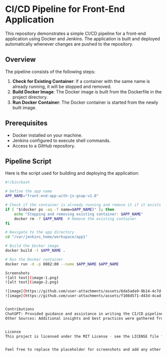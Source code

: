 # CI/CD Pipeline for Front-End Application

This repository demonstrates a simple CI/CD pipeline for a front-end application using Docker and Jenkins. The application is built and deployed automatically whenever changes are pushed to the repository.

## Overview

The pipeline consists of the following steps:

1. **Check for Existing Container**: If a container with the same name is already running, it will be stopped and removed.
2. **Build Docker Image**: The Docker image is built from the Dockerfile in the project directory.
3. **Run Docker Container**: The Docker container is started from the newly built image.

## Prerequisites

- Docker installed on your machine.
- Jenkins configured to execute shell commands.
- Access to a GitHub repository.

## Pipeline Script

Here is the script used for building and deploying the application:

```bash
#!/bin/bash

# Define the app name
APP_NAME="front-end-app-with-js-gsap-v1.0"

# Check if the container is already running and remove it if it exists
if [ "$(docker ps -aq -f name=$APP_NAME)" ]; then
    echo "Stopping and removing existing container: $APP_NAME"
    docker rm -f $APP_NAME  # Remove the existing container
fi

# Navigate to the app directory
cd "/var/jenkins_home/workspace/app1"

# Build the Docker image
docker build -t $APP_NAME .

# Run the Docker container
docker run -d -p 8082:80 --name $APP_NAME $APP_NAME

Screenshots
![alt text](image-1.png)
![alt text](image-2.png)

![image](https://github.com/user-attachments/assets/6da5ada9-9b14-4c7d-9a6e-9b171ee7ea3c)
![image](https://github.com/user-attachments/assets/f108d571-d43d-4cad-9f8e-030c406896fb)


Contributions
ChatGPT: Provided guidance and assistance in writing the CI/CD pipeline script and README file.
Other Sources: Additional insights and best practices were gathered from various online resources and documentation.


License
This project is licensed under the MIT License - see the LICENSE file for details.


Feel free to replace the placeholder for screenshots and add any other information as needed!
```
